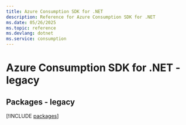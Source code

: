 ```yaml
---
title: Azure Consumption SDK for .NET
description: Reference for Azure Consumption SDK for .NET
ms.date: 05/26/2025
ms.topic: reference
ms.devlang: dotnet
ms.service: consumption
---
```

# Azure Consumption SDK for .NET - legacy
## Packages - legacy
[!INCLUDE [packages](consumption-index.md)]